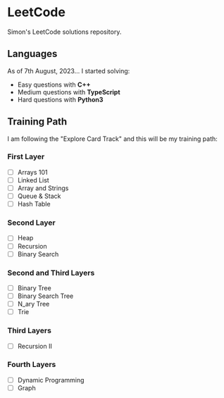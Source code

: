 # LeetCode

Simon's LeetCode solutions repository.

## Languages

As of 7th August, 2023... I started solving:

- Easy questions with **C++**
- Medium questions with **TypeScript**
- Hard questions with **Python3**

## Training Path

I am following the "Explore Card Track" and this will be my training path:

### First Layer

- [ ] Arrays 101
- [ ] Linked List
- [ ] Array and Strings
- [ ] Queue & Stack
- [ ] Hash Table

### Second Layer

- [ ] Heap
- [ ] Recursion
- [ ] Binary Search

### Second and Third Layers

- [ ] Binary Tree
- [ ] Binary Search Tree
- [ ] N_ary Tree
- [ ] Trie

### Third Layers

- [ ] Recursion II

### Fourth Layers

- [ ] Dynamic Programming
- [ ] Graph
